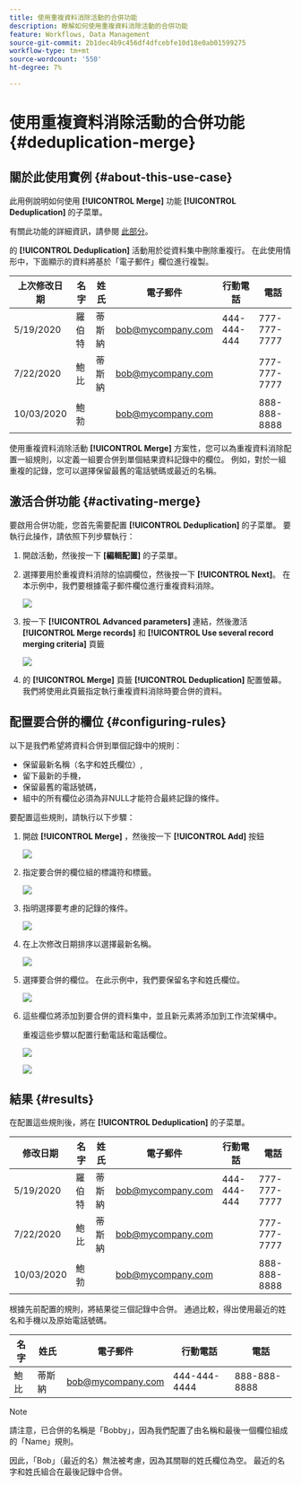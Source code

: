 ```yaml
---
title: 使用重複資料消除活動的合併功能
description: 瞭解如何使用重複資料消除活動的合併功能
feature: Workflows, Data Management
source-git-commit: 2b1dec4b9c456df4dfcebfe10d18e0ab01599275
workflow-type: tm+mt
source-wordcount: '550'
ht-degree: 7%

---
```


# 使用重複資料消除活動的合併功能 {#deduplication-merge}



## 關於此使用實例 {#about-this-use-case}

此用例說明如何使用 **[!UICONTROL Merge]** 功能 **[!UICONTROL Deduplication]** 的子菜單。

有關此功能的詳細資訊，請參閱 [此部分](deduplication.md#merging-fields-into-single-record)。

的 **[!UICONTROL Deduplication]** 活動用於從資料集中刪除重複行。 在此使用情形中，下面顯示的資料將基於「電子郵件」欄位進行複製。

| 上次修改日期 | 名字 | 姓氏 | 電子郵件 | 行動電話 | 電話 |
|-----|------------|-----------|-------|--------------|------|
| 5/19/2020 | 羅伯特 | 蒂斯納 | bob@mycompany.com | 444-444-444 | 777-777-7777 |
| 7/22/2020 | 鮑比 | 蒂斯納 | bob@mycompany.com |  | 777-777-7777 |
| 10/03/2020 | 鮑勃 |  | bob@mycompany.com |  | 888-888-8888 |

使用重複資料消除活動 **[!UICONTROL Merge]** 方案性，您可以為重複資料消除配置一組規則，以定義一組要合併到單個結果資料記錄中的欄位。 例如，對於一組重複的記錄，您可以選擇保留最舊的電話號碼或最近的名稱。

## 激活合併功能 {#activating-merge}


要啟用合併功能，您首先需要配置 **[!UICONTROL Deduplication]** 的子菜單。 要執行此操作，請依照下列步驟執行：

1. 開啟活動，然後按一下 **[編輯配置]** 的子菜單。

1. 選擇要用於重複資料消除的協調欄位，然後按一下 **[!UICONTROL Next]**。 在本示例中，我們要根據電子郵件欄位進行重複資料消除。

   ![](assets/uc_merge_edit.png)

1. 按一下 **[!UICONTROL Advanced parameters]** 連結，然後激活 **[!UICONTROL Merge records]** 和 **[!UICONTROL Use several record merging criteria]** 頁籤

   ![](assets/uc_merge_advanced_parameters.png)

1. 的 **[!UICONTROL Merge]** 頁籤 **[!UICONTROL Deduplication]** 配置螢幕。 我們將使用此頁籤指定執行重複資料消除時要合併的資料。

## 配置要合併的欄位 {#configuring-rules}

以下是我們希望將資料合併到單個記錄中的規則：

* 保留最新名稱（名字和姓氏欄位）,
* 留下最新的手機，
* 保留最舊的電話號碼，
* 組中的所有欄位必須為非NULL才能符合最終記錄的條件。

要配置這些規則，請執行以下步驟：

1. 開啟 **[!UICONTROL Merge]** ，然後按一下 **[!UICONTROL Add]** 按鈕

   ![](assets/uc_merge_add.png)

1. 指定要合併的欄位組的標識符和標籤。

   ![](assets/uc_merge_identifier.png)

1. 指明選擇要考慮的記錄的條件。

   ![](assets/uc_merge_filter.png)

1. 在上次修改日期排序以選擇最新名稱。

   ![](assets/uc_merge_sort.png)

1. 選擇要合併的欄位。 在此示例中，我們要保留名字和姓氏欄位。

   ![](assets/uc_merge_keep.png)

1. 這些欄位將添加到要合併的資料集中，並且新元素將添加到工作流架構中。

   重複這些步驟以配置行動電話和電話欄位。

   ![](assets/dedup8.png)

   ![](assets/dedup9.png)

## 結果 {#results}

在配置這些規則後，將在 **[!UICONTROL Deduplication]** 的子菜單。

| 修改日期 | 名字 | 姓氏 | 電子郵件 | 行動電話 | 電話 |
|-----|------------|-----------|-------|--------------|------|
| 5/19/2020 | 羅伯特 | 蒂斯納 | bob@mycompany.com | 444-444-444 | 777-777-7777 |
| 7/22/2020 | 鮑比 | 蒂斯納 | bob@mycompany.com |  | 777-777-7777 |
| 10/03/2020 | 鮑勃 |  | bob@mycompany.com |  | 888-888-8888 |

根據先前配置的規則，將結果從三個記錄中合併。 通過比較，得出使用最近的姓名和手機以及原始電話號碼。

| 名字 | 姓氏 | 電子郵件 | 行動電話 | 電話 |
|------------|-----------|-------|--------------|------|
| 鮑比 | 蒂斯納 | bob@mycompany.com | 444-444-4444 | 888-888-8888 |

>[!NOTE]
>
> 請注意，已合併的名稱是「Bobby」，因為我們配置了由名稱和最後一個欄位組成的「Name」規則。
>
>因此，「Bob」（最近的名）無法被考慮，因為其關聯的姓氏欄位為空。 最近的名字和姓氏組合在最後記錄中合併。
